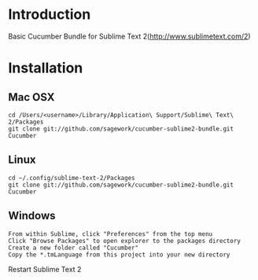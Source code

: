 # Introduction
Basic Cucumber Bundle for Sublime Text 2(http://www.sublimetext.com/2)

# Installation
## Mac OSX
    cd /Users/<username>/Library/Application\ Support/Sublime\ Text\ 2/Packages
    git clone git://github.com/sagework/cucumber-sublime2-bundle.git Cucumber
## Linux
    cd ~/.config/sublime-text-2/Packages
    git clone git://github.com/sagework/cucumber-sublime2-bundle.git Cucumber
## Windows
    From within Sublime, click "Preferences" from the top menu
    Click "Browse Packages" to open explorer to the packages directory
    Create a new folder called "Cucumber"
    Copy the *.tmLanguage from this project into your new directory

Restart Sublime Text 2
